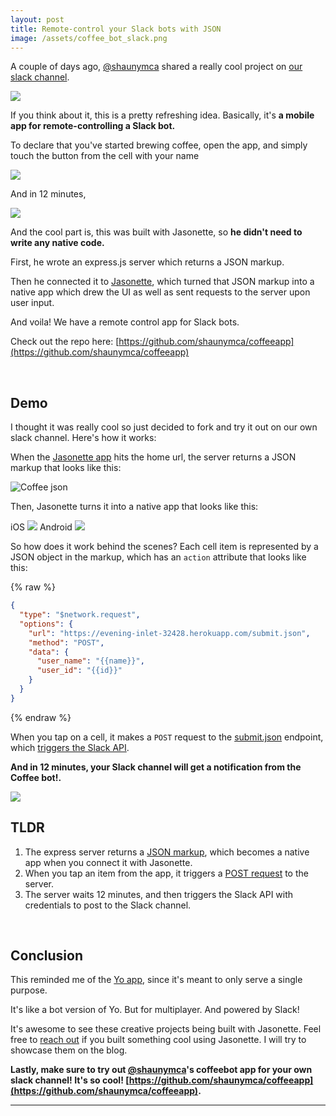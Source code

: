 ```yaml
---
layout: post
title: Remote-control your Slack bots with JSON
image: /assets/coffee_bot_slack.png
---
```


A couple of days ago, [@shaunymca](https://github.com/shaunymca) shared a really cool project on [our slack channel](https://jasonette.now.sh/).


<img src='/assets/coffeebot.png' class='bordered'>

If you think about it, this is a pretty refreshing idea. Basically, it's **a mobile app for remote-controlling a Slack bot.** 

To declare that you've started brewing coffee, open the app, and simply touch the button from the cell with your name

<img src='/assets/coffeebot_original.png' class='medium bordered'>

And in 12 minutes, 

<img src='/assets/coffee_bot_slack.png' class='bordered'>

And the cool part is, this was built with Jasonette, so **he didn't need to write any native code.**

First, he wrote an express.js server which returns a JSON markup.

Then he connected it to [Jasonette](https://www.jasonette.com), which turned that JSON markup into a native app which drew the UI as well as sent requests to the server upon user input.

And voila! We have a remote control app for Slack bots.

Check out the repo here: [https://github.com/shaunymca/coffeeapp](https://github.com/shaunymca/coffeeapp)

<br>

## Demo
I thought it was really cool so just decided to fork and try it out on our own slack channel. Here's how it works:

When the [Jasonette app](https://jasonette.com) hits the home url, the server returns a JSON markup that looks like this:

![Coffee json](/assets/coffee_json.png)

Then, Jasonette turns it into a native app that looks like this:

<span class='col-6'>
	<span>iOS</span>
	<img src='/assets/coffee_app_ios.png' class='medium bordered'>
</span>
<span class='col-6'>
	<span>Android</span>
	<img src='/assets/coffee_app_android.png' class='medium bordered'>
</span>

So how does it work behind the scenes? Each cell item is represented by a JSON object in the markup, which has an `action` attribute that looks like this:

{% raw %}
```json
{
  "type": "$network.request",
  "options": {
    "url": "https://evening-inlet-32428.herokuapp.com/submit.json",
    "method": "POST",
    "data": {
      "user_name": "{{name}}",
      "user_id": "{{id}}"
    }
  }
}
```
{% endraw %}

When you tap on a cell, it makes a `POST` request to the [submit.json](https://github.com/shaunymca/coffeeapp/blob/master/server.js#L61) endpoint, which [triggers the Slack API](https://github.com/shaunymca/coffeeapp/blob/master/modules/slackPosting.js#L17).

**And in 12 minutes, your Slack channel will get a notification from the Coffee bot!.**

<img src='/assets/coffee_bot_slack.png' class='bordered'>

## TLDR

1. The express server returns a [JSON markup](https://github.com/shaunymca/coffeeapp/blob/master/modules/jsonette.js#L61), which becomes a native app when you connect it with Jasonette.
2. When you tap an item from the app, it triggers a [POST request](http://docs.jasonette.com/actions/#networkrequest) to the server.
3. The server waits 12 minutes, and then triggers the Slack API with credentials to post to the Slack channel.

<br>

## Conclusion

This reminded me of the [Yo app](https://www.justyo.co/), since it's meant to only serve a single purpose.

It's like a bot version of Yo. But for multiplayer. And powered by Slack!

It's awesome to see these creative projects being built with Jasonette. Feel free to [reach out](https://twitter.com/jasonclient) if you built something cool using Jasonette. I will try to showcase them on the blog.

**Lastly, make sure to try out [@shaunymca](https://github.com/shaunymca)'s coffeebot app for your own slack channel! It's so cool! [https://github.com/shaunymca/coffeeapp](https://github.com/shaunymca/coffeeapp).**

---
